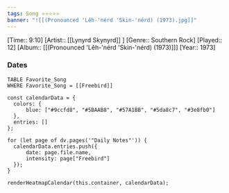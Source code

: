 ```yaml
---
tags: Song ⭐⭐⭐⭐⭐ 
banner: "![[(Pronounced 'Lĕh-'nérd 'Skin-'nérd) (1973).jpg]]"
---
```

[Time:: 9:10]
[Artist:: [[Lynyrd Skynyrd]] ]
[Genre:: Southern Rock]
[Played:: 12]
[Album:: [[(Pronounced 'Lĕh-'nérd 'Skin-'nérd) (1973)]]]
[Year:: 1973]
### Dates
````dataview
TABLE Favorite_Song
WHERE Favorite_Song = [[Freebird]]
````
  ```dataviewjs
const calendarData = { 
	colors: { 
		blue: ["#9ccfd8", "#5BAAB8", "#57A1BB", "#5da8c7", "#3e8fb0"] 
	}, 
	entries: [] 
}; 

for (let page of dv.pages('"Daily Notes"')) { 
	calendarData.entries.push({ 
		date: page.file.name, 
		intensity: page["Freebird"]
	}); 
} 

renderHeatmapCalendar(this.container, calendarData);
```

